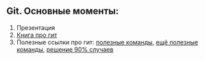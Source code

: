 ## Git. Основные моменты:
1. Презентация
2. [Книга про гит](https://git-scm.com/book/ru/v2)
3. Полезные ссылки про гит: [полезные команды](https://ohshitgit.com/), [ещё полезные команды](https://gggritso.com/human-git-aliases), [решение 90% случаев](https://m.xkcd.com/1597/)

